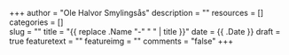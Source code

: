 +++
author = "Ole Halvor Smylingsås"
description = ""
resources = []
categories = []  
slug = ""
title = "{{ replace .Name "-" " " | title }}"
date = {{ .Date }}
draft = true
featuretext = ""
featureimg = ""
comments = "false"
+++